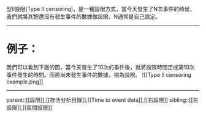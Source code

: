 型II設限(Type II censoring)，是一種設限方式，當今天發生了N次事件的時候，我們就將其餘還沒有發生事件的數據做設限。N通常是自己設定。
- - -
# 例子：
我們可以看到下面的圖，當今天發生了10次的事件後，就將設限時間定成第10次事件發生的時間。而將尚未發生事件的數據，視為設限。
![[Type II censoring example.png]]
- - -
parent::[[設限]],[[存活分析目錄]],[[Time to event data]],[[右設限]]
sibling::[[左設限]],[[區間設限]]
